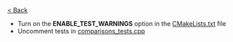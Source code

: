 [< Back](../../README.md)

* Turn on the **ENABLE_TEST_WARNINGS** option in the [CMakeLists.txt](CMakeLists.txt) file
* Uncomment tests in [comparisons_tests.cpp](comparisons_tests.cpp)